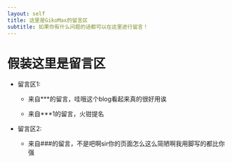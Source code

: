 ```yaml
---
layout: self
title: 这里是GikoMax的留言区
subtitle: 如果你有什么问题的话都可以在这里进行留言！
---
```


# 假装这里是留言区
- 留言区1:
  - 来自***的留言，哇哦这个blog看起来真的很好用诶

  - 来自***1的留言，火钳提名

- 留言区2:
  - 来自###的留言，不是吧啊sir你的页面怎么这么简陋啊我用脚写的都比你强

  